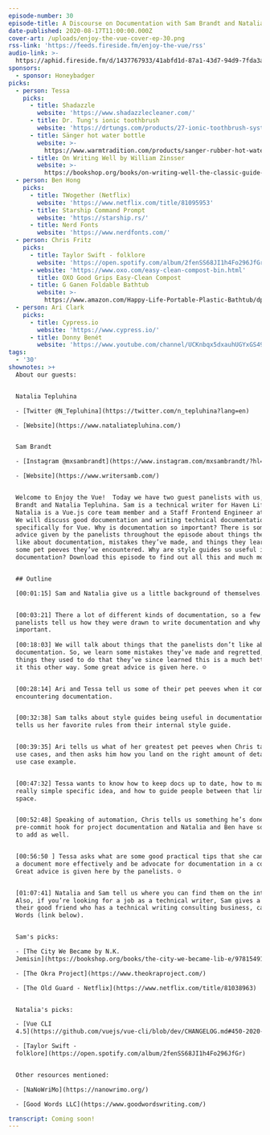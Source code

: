 ```yaml
---
episode-number: 30
episode-title: A Discourse on Documentation with Sam Brandt and Natalia Tepluhina
date-published: 2020-08-17T11:00:00.000Z
cover-art: /uploads/enjoy-the-vue-cover-ep-30.png
rss-link: 'https://feeds.fireside.fm/enjoy-the-vue/rss'
audio-link: >-
  https://aphid.fireside.fm/d/1437767933/41abfd1d-87a1-43d7-94d9-7fda3a5120e1/58aee178-ed06-40bf-86c4-ce65f43c5362.mp3
sponsors:
  - sponsor: Honeybadger
picks:
  - person: Tessa
    picks:
      - title: Shadazzle
        website: 'https://www.shadazzlecleaner.com/'
      - title: Dr. Tung's ionic toothbrush
        website: 'https://drtungs.com/products/27-ionic-toothbrush-system.html'
      - title: Sänger hot water bottle
        website: >-
          https://www.warmtradition.com/products/sanger-rubber-hot-water-bottle-made-in-germany-2-litres-blue
      - title: On Writing Well by William Zinsser
        website: >-
          https://bookshop.org/books/on-writing-well-the-classic-guide-to-writing-nonfiction-anniversary/9780060891541
  - person: Ben Hong
    picks:
      - title: TWogether (Netflix)
        website: 'https://www.netflix.com/title/81095953'
      - title: Starship Command Prompt
        website: 'https://starship.rs/'
      - title: Nerd Fonts
        website: 'https://www.nerdfonts.com/'
  - person: Chris Fritz
    picks:
      - title: Taylor Swift - folklore
        website: 'https://open.spotify.com/album/2fenSS68JI1h4Fo296JfGr'
      - website: 'https://www.oxo.com/easy-clean-compost-bin.html'
        title: OXO Good Grips Easy-Clean Compost
      - title: G Ganen Foldable Bathtub
        website: >-
          https://www.amazon.com/Happy-Life-Portable-Plastic-Bathtub/dp/B008XSXQIO
  - person: Ari Clark
    picks:
      - title: Cypress.io
        website: 'https://www.cypress.io/'
      - title: Donny Benét
        website: 'https://www.youtube.com/channel/UCKnbqx5dxauhUGYxGS49c7Q'
tags:
  - '30'
shownotes: >+
  About our guests:


  Natalia Tepluhina 

  - [Twitter @N_Tepluhina](https://twitter.com/n_tepluhina?lang=en)

  - [Website](https://www.nataliatepluhina.com/)


  Sam Brandt

  - [Instagram @mxsambrandt](https://www.instagram.com/mxsambrandt/?hl=en)

  - [Website](https://www.writersamb.com/)


  Welcome to Enjoy the Vue!  Today we have two guest panelists with us, Sam
  Brandt and Natalia Tepluhina. Sam is a technical writer for Haven Life and
  Natalia is a Vue.js core team member and a Staff Frontend Engineer at GitLab.
  We will discuss good documentation and writing technical documentation
  specifically for Vue. Why is documentation so important? There is some great
  advice given by the panelists throughout the episode about things they don’t
  like about documentation, mistakes they’ve made, and things they learned, and
  some pet peeves they’ve encountered. Why are style guides so useful in
  documentation? Download this episode to find out all this and much more! 


  ## Outline

  [00:01:15] Sam and Natalia give us a little background of themselves.


  [00:03:21] There a lot of different kinds of documentation, so a few of the
  panelists tell us how they were drawn to write documentation and why it’s so
  important. 
   
  [00:18:03] We will talk about things that the panelists don’t like about
  documentation. So, we learn some mistakes they’ve made and regretted, and
  things they used to do that they’ve since learned this is a much better doing
  it this other way. Some great advice is given here. ☺


  [00:28:14] Ari and Tessa tell us some of their pet peeves when it comes to
  encountering documentation. 


  [00:32:38] Sam talks about style guides being useful in documentation. Natalia
  tells us her favorite rules from their internal style guide. 


  [00:39:35] Ari tells us what of her greatest pet peeves when Chris talks about
  use cases, and then asks him how you land on the right amount of detail in a
  use case example. 


  [00:47:32] Tessa wants to know how to keep docs up to date, how to manage the
  really simple specific idea, and how to guide people between that liminal
  space.


  [00:52:48] Speaking of automation, Chris tells us something he’s done in a
  pre-commit hook for project documentation and Natalia and Ben have something
  to add as well. 


  [00:56:50 ] Tessa asks what are some good practical tips that she can apply to
  a document more effectively and be advocate for documentation in a company.
  Great advice is given here by the panelists. ☺


  [01:07:41] Natalia and Sam tell us where you can find them on the internet.
  Also, if you’re looking for a job as a technical writer, Sam gives a plug for
  their good friend who has a technical writing consulting business, called Good
  Words (link below). 


  Sam's picks:

  - [The City We Became by N.K.
  Jemisin](https://bookshop.org/books/the-city-we-became-lib-e/9781549157257)

  - [The Okra Project](https://www.theokraproject.com/)

  - [The Old Guard - Netflix](https://www.netflix.com/title/81038963)


  Natalia's picks:

  - [Vue CLI
  4.5](https://github.com/vuejs/vue-cli/blob/dev/CHANGELOG.md#450-2020-07-24)

  - [Taylor Swift -
  folklore](https://open.spotify.com/album/2fenSS68JI1h4Fo296JfGr)


  Other resources mentioned:

  - [NaNoWriMo](https://nanowrimo.org/)

  - [Good Words LLC](https://www.goodwordswriting.com/)

transcript: Coming soon!
---
```


